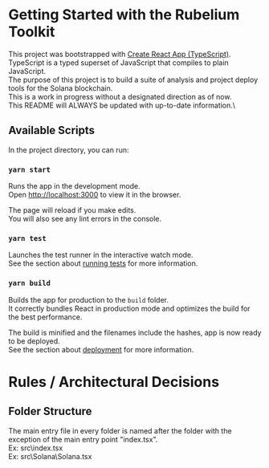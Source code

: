 # Getting Started with the Rubelium Toolkit

This project was bootstrapped with [Create React App (TypeScript)](https://create-react-app.dev/docs/adding-typescript/).\
TypeScript is a typed superset of JavaScript that compiles to plain JavaScript.\
The purpose of this project is to build a suite of analysis and project deploy tools for the Solana blockchain.\
This is a work in progress without a designated direction as of now.\
This README will ALWAYS be updated with up-to-date information.\

## Available Scripts

In the project directory, you can run:

### `yarn start`

Runs the app in the development mode.\
Open [http://localhost:3000](http://localhost:3000) to view it in the browser.

The page will reload if you make edits.\
You will also see any lint errors in the console.

### `yarn test`

Launches the test runner in the interactive watch mode.\
See the section about [running tests](https://facebook.github.io/create-react-app/docs/running-tests) for more information.

### `yarn build`

Builds the app for production to the `build` folder.\
It correctly bundles React in production mode and optimizes the build for the best performance.

The build is minified and the filenames include the hashes, app is now ready to be deployed.\
See the section about [deployment](https://facebook.github.io/create-react-app/docs/deployment) for more information.

# Rules / Architectural Decisions

## Folder Structure

The main entry file in every folder is named after the folder with the exception of the main entry point "index.tsx".\
Ex: src\index.tsx\
Ex: src\Solana\Solana.tsx